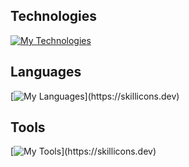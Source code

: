 ## Technologies

[![My Technologies](https://skillicons.dev/icons?i=react,vue,nodejs,linux,postgres)](https://skillicons.dev)

## Languages

[![My Languages](https://skillicons.dev/icons?i=html,css,sass,js,ts,php,java,)](https://skillicons.dev)

## Tools

[![My Tools](https://skillicons.dev/icons?i=figma,ai,xd,vscode,discord,git,github,gitlab,stackoverflow,netlify,replit,codepen,docker,,)](https://skillicons.dev)
